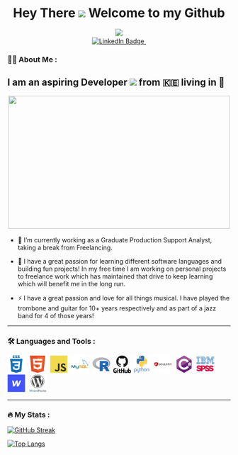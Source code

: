 <div id="header" align="center">
  <h1>
  Hey There <img src="https://media.giphy.com/media/hvRJCLFzcasrR4ia7z/giphy.gif" width="100"/>
    Welcome to my Github
</h1>
  <img src="https://media.giphy.com/media/1C8bHHJturSx2/giphy.gif" width="280"/>
</div>

<div id="badges" align="center">
  <a href="https://www.linkedin.com/in/samuel-maweu-4443281a1">
    <img src="https://img.shields.io/badge/LinkedIn-blue?style=for-the-badge&logo=linkedin&logoColor=white" alt="LinkedIn Badge"/>
  </a>
  <img src="https://komarev.com/ghpvc/?username=SM-99&style=flat-square&color=blue" alt="" />
 </div>
 
### 👨‍🎓 About Me :
I am an aspiring Developer <img src="https://media.giphy.com/media/WUlplcMpOCEmTGBtBW/giphy.gif" width="30"> from 🇰🇪 living in 🏴󠁧󠁢󠁳󠁣󠁴󠁿
---

<div align="center">
  <img src="https://media.giphy.com/media/dWesBcTLavkZuG35MI/giphy.gif" width="500" height="300"/>
</div>

- :telescope: I’m currently working as a Graduate Production Support Analyst, taking a break from Freelancing.

- :seedling: I have a great passion for learning different software languages and building fun projects! In my free time I am working on personal projects to freelance work which has maintained that drive to keep learning which will benefit me in the long run.

- :zap:	I have a great passion and love for all things musical. I have played the trombone and guitar for 10+ years respectively and as part of a jazz band for 4 of those years!

---

### :hammer_and_wrench: Languages and Tools :

<div>
  <img src="https://github.com/devicons/devicon/blob/master/icons/css3/css3-plain-wordmark.svg"  title="CSS3" alt="CSS" width="40" height="40"/>&nbsp;
  <img src="https://github.com/devicons/devicon/blob/master/icons/html5/html5-original.svg" title="HTML5" alt="HTML" width="40" height="40"/>&nbsp;
  <img src="https://github.com/devicons/devicon/blob/master/icons/javascript/javascript-original.svg" title="JavaScript" alt="JavaScript" width="40" height="40"/>&nbsp;
  <img src="https://github.com/devicons/devicon/blob/master/icons/mysql/mysql-original-wordmark.svg" title="MySQL"  alt="MySQL" width="40" height="40"/>&nbsp;
  <img src="https://github.com/devicons/devicon/blob/master/icons/r/r-original.svg" title="r"  alt="r" width="40" height="40"/>&nbsp;
  <img src="https://github.com/devicons/devicon/blob/master/icons/github/github-original-wordmark.svg" title="github" **alt="github" width="40" height="40"/>
  <img src="https://github.com/devicons/devicon/blob/master/icons/python/python-original-wordmark.svg" title="python"  alt="python" width="40" height="40"/>&nbsp;
  <img src="https://github.com/devicons/devicon/blob/master/icons/angularjs/angularjs-original-wordmark.svg" title="angularjs"  alt="angularjs" width="40" height="40"/>&nbsp;
   <img src="https://github.com/devicons/devicon/blob/master/icons/csharp/csharp-original.svg" title="csharp"  alt="csharp" width="40" height="40"/>&nbsp;
  <img src="https://github.com/devicons/devicon/blob/master/icons/spss/spss-original.svg" title="spss"  alt="spss" width="40" height="40"/>&nbsp;
  <img src="https://github.com/devicons/devicon/blob/master/icons/webflow/webflow-original.svg" title="webflow"  alt="webflow" width="40" height="40"/>&nbsp;
  <img src="https://github.com/devicons/devicon/blob/master/icons/wordpress/wordpress-original.svg" title="wordpress"  alt="wordpress" width="40" height="40"/>&nbsp;
</div>

---

### :fire: My Stats :

[![GitHub Streak](http://github-readme-streak-stats.herokuapp.com?user=SM-99&theme=dark&background=000000)](https://git.io/streak-stats)

[![Top Langs](https://github-readme-stats.vercel.app/api/top-langs/?username=SM-99&layout=compact&theme=vision-friendly-dark)](https://github.com/anuraghazra/github-readme-stats)
<!---
SM-99/SM-99 is a ✨ special ✨ repository because its `README.md` (this file) appears on your GitHub profile.
You can click the Preview link to take a look at your changes.
--->
